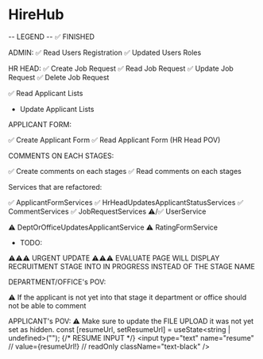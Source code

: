 # HireHub

-- LEGEND --
✅ FINISHED

ADMIN:
✅ Read Users Registration
✅ Updated Users Roles


HR HEAD:
✅ Create Job Request
✅ Read Job Request
✅ Update Job Request
✅ Delete Job Request

✅ Read Applicant Lists

-   Update Applicant Lists

APPLICANT FORM:

✅ Create Applicant Form
✅ Read Applicant Form (HR Head POV)



COMMENTS ON EACH STAGES:

✅ Create comments on each stages
✅ Read comments on each stages

Services that are refactored:

✅ ApplicantFormServices
✅ HrHeadUpdatesApplicantStatusServices
✅ CommentServices
✅ JobRequestServices
⚠️/✅ UserService

⚠️ DeptOrOfficeUpdatesApplicantService
⚠️ RatingFormService

-   TODO:

⚠️⚠️⚠️ URGENT UPDATE ⚠️⚠️⚠️
EVALUATE PAGE WILL DISPLAY RECRUITMENT STAGE INTO IN PROGRESS INSTEAD OF THE STAGE NAME

DEPARTMENT/OFFICE's POV:

⚠️ If the applicant is not yet into that stage it department or office should not be able to comment

APPLICANT's POV:
⚠️ Make sure to update the FILE UPLOAD it was not yet set as hidden.
	const [resumeUrl, setResumeUrl] = useState<string | undefined>("");
    {/* RESUME INPUT */}
					<input
						type="text"
						name="resume"
						// value={resumeUrl!}
						// readOnly
						className="text-black"
					/>